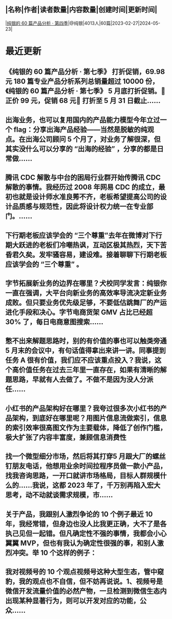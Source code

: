 |名称|作者|读者数量|内容数量|创建时间|更新时间|
---
|[纯银的 60 篇产品分析 · 第四季](https://xiaobot.net/p/pmdogs4?refer=0b133df9-27dc-423b-8101-639049001c13)|@纯银|4013人|60篇|2023-02-27|2024-05-23|

# 最近更新
## 《纯银的 60 篇产品分析 · 第七季》 打折促销，69.98 元 180 篇专业产品分析系列总销量超过 10000 份，《纯银的 60 篇产品分析 · 第七季》 5 月底打折促销。🎉 正价 99 元，促销 68 元🎉 打折至 5 月 31 日截止......
## 出海业务，也可以复用国内的产品能力模型今年立过一个 flag：分享出海产品经验——当然是脱敏的纯观点。在出海公司顾问 5 个月了，对业务了解很深，但其实没什么可以分享的 “出海的经验” ，分享的都是日常做......
## 腾讯 CDC 解散与中台的困局行业群开始传腾讯 CDC 解散的事情。我经历过 2008 年网易 CDC 的成立，最初也就是设计师水准良莠不齐，老板希望提高公司的设计品质感与规范性，因此将设计权力统一在专业部门。......
## 下行期老板应该学会的 “三个尊重”去年在微博对下行期大跃进的老板们冷嘲热讽，互动区极其热烈，天下苦昏君久矣。发牢骚容易，建设难。接着聊聊下行期老板应该学会的 “三个尊重” 。
## 字节拓展新业务的边界在哪里？犬校同学发言：纯银你一直在强调，大平台向新业务的高效率导流决定新业务成败。但只要业务优先级足够，不要低估跳舞厂的产运进化手段和决心。字节电商货架 GMV 占比已经超 30% 了，每日电商意图搜索......
## 憋不出来解题思路时，别的有价值的事也可以触类旁通5 月末的会议中，有句话值得拿出来讲一讲。同事提到任务 A 很有价值，我们应不应该重点投入？我说，这个高价值任务在过去三年里一直存在，如果有清晰的解题思路，早就有人去做了。不做不是因为没人分派任......
## 小红书的产品架构好在哪里？我夸过很多次小红书的产品架构，到底好在哪里呢？用图片信息流做索引，信息的索引效率很高图文作为主要载体，降低了创作门槛，极大扩张了内容丰富度，兼顾信息消费性
## 找一个微型细分市场，然后将其打穿5 月跟大厂的螺丝钉朋友电话，他想用业余时间拉程序员做一款小产品，找我咨询思路，一开口就讲市场格局，目标人群规模什么的……我说，这都 2023 年了，千万别再陷入宏大思考，动不动就谈需求规模，市......
## 关于产品，我跟别人激烈争论的 10 个例子最近 10 年，我经常错，但身边也没人比我更正确，大不了是各执己见但一起错。但凡确定性不强的事情，我都会小心翼翼 MVP，但也有我认为确定性很强的事，和别人激烈冲突。举 10 个这样的例子：
## 我对视频号的 10 个观点视频号这种大型生态，管中窥豹，我的观点也不自信，但不妨再说说。1、视频号是微信开发流量价值的必然产物，一旦检测到微信生态内出现某种显著行为，则可以开发对应的功能，公众......

